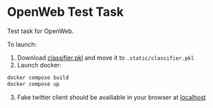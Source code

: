 # OpenWeb Test Task
Test task for OpenWeb.

To launch:
1. Download [classifier.pkl](https://drive.google.com/file/d/1YDIzoUq0pnXmR0ybFnZbbB-qodS3B1tc/view?usp=sharing) and move it to `.static/classifier.pkl`
2. Launch docker:
```bash
docker compose build
docker compose up
```
3. Fake twitter client should be availiable in your browser at [localhost](http://localhost)